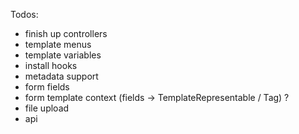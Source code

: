 Todos:

- finish up controllers
- template menus
- template variables
- install hooks
- metadata support
- form fields
- form template context (fields -> TemplateRepresentable / Tag) ?
- file upload
- api

